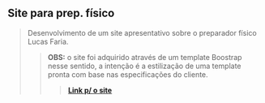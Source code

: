 <h2> Site para prep. físico </h2>
<blockquote>Desenvolvimento de um site apresentativo sobre o preparador físico Lucas Faria. 
<blockquote><b>OBS:</b> o site foi adquirido através de um template Boostrap nesse sentido, a intenção é a estilização de uma template pronta com base nas especificações do cliente.
<blockquote><a href="https://lucasfaria.netlify.app/"> <b>Link p/ o site </b> </a></blockquote>


